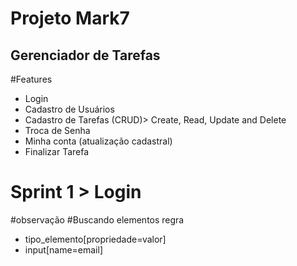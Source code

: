 # Projeto Mark7
## Gerenciador de Tarefas 

#Features 
* Login
* Cadastro de Usuários
* Cadastro de Tarefas (CRUD)> Create, Read, Update and Delete
* Troca de Senha
* Minha conta (atualização cadastral)
* Finalizar Tarefa

# Sprint 1 > Login


#observação
#Buscando elementos regra
* tipo_elemento[propriedade=valor]
* input[name=email]